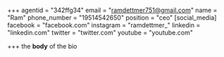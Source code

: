 +++
agentid = "342ffg34"
email = "ramdettmer751@gmail.com"
name = "Ram"
phone_number = "19514542650"
position = "ceo"
[social_media]
facebook = "facebook.com"
instagram = "ramdettmer_"
linkedin = "linkedin.com"
twitter = "twitter.com"
youtube = "youtube.com"

+++
the **body** of the bio